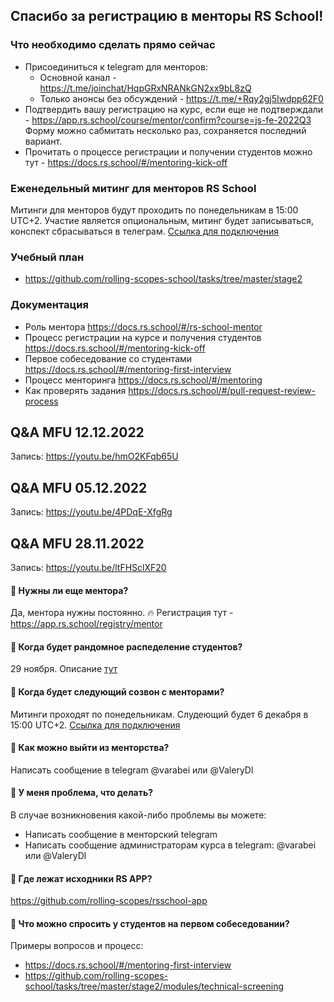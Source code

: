 ## Спасибо за регистрацию в менторы RS School!

### Что необходимо сделать прямо сейчас
- Присоединиться к telegram для менторов:
  - Основной канал - https://t.me/joinchat/HqpGRxNRANkGN2xx9bL8zQ 
  - Только анонсы без обсуждений - https://t.me/+Rqy2gj5Iwdpp62F0 
- Подтвердить вашу регистрацию на курс, если еще не подтверждали - https://app.rs.school/course/mentor/confirm?course=js-fe-2022Q3 Форму можно сабмитать несколько раз, сохраняется последний вариант.
- Прочитать о процессе регистрации и получении студентов можно тут - https://docs.rs.school/#/mentoring-kick-off

### Eженедельный митинг для менторов RS School
Митинги для менторов будут проходить по понедельникам в 15:00 UTC+2. Участие является опциональным, митинг будет записываться, конспект сбрасываться в телеграм. 
[Ссылка для подключения](https://teams.microsoft.com/l/meetup-join/19%3ameeting_ZGUzMjcxZDAtNzFiOS00YTUyLWExZGMtZTU2MWNjZGI2YWZm%40thread.v2/0?context=%7b%22Tid%22%3a%22b41b72d0-4e9f-4c26-8a69-f949f367c91d%22%2c%22Oid%22%3a%226898114a-bbfc-42c9-8b7f-9dd3fbfae72c%22%7d)

### Учебный план 
- https://github.com/rolling-scopes-school/tasks/tree/master/stage2

### Документация
- Роль ментора https://docs.rs.school/#/rs-school-mentor
- Процесс регистрации на курсе и получения студентов https://docs.rs.school/#/mentoring-kick-off
- Первое собеседование со студентами https://docs.rs.school/#/mentoring-first-interview
- Процесс менторинга https://docs.rs.school/#/mentoring
- Как проверять задания https://docs.rs.school/#/pull-request-review-process

## Q&A MFU 12.12.2022 
Запись: https://youtu.be/hmO2KFqb65U

## Q&A MFU 05.12.2022 
Запись: https://youtu.be/4PDqE-XfgRg

## Q&A MFU 28.11.2022 
Запись: https://youtu.be/ltFHSclXF20

#### 🙋 Нужны ли еще ментора?
Да, ментора нужны постоянно. 🔥 Регистрация тут - https://app.rs.school/registry/mentor

#### 🙋 Когда будет рандомное распеделение студентов?
29 ноября. Описание [тут](https://docs.rs.school/#/mentoring-kick-off?id=_2-%d0%9f%d0%be%d0%bb%d1%83%d1%87%d0%b5%d0%bd%d0%b8%d0%b5-%d1%81%d1%82%d1%83%d0%b4%d0%b5%d0%bd%d1%82%d0%be%d0%b2)

#### 🙋 Когда будет следующий созвон с менторами?
Митинги проходят по понедельникам. Слудеющий будет 6 декабря в 15:00 UTC+2. [Ссылка для подключения](https://teams.microsoft.com/l/meetup-join/19%3ameeting_ZGUzMjcxZDAtNzFiOS00YTUyLWExZGMtZTU2MWNjZGI2YWZm%40thread.v2/0?context=%7b%22Tid%22%3a%22b41b72d0-4e9f-4c26-8a69-f949f367c91d%22%2c%22Oid%22%3a%226898114a-bbfc-42c9-8b7f-9dd3fbfae72c%22%7d)

#### 🙋 Как можно выйти из менторства?
Написать сообщение в telegram @varabei или @ValeryDl

#### 🙋 У меня проблема, что делать? 
В случае возникновения какой-либо проблемы вы можете:
  - Написать сообщение в менторский telegram 
  - Написать сообщение администраторам курса в telegram: @varabei или @ValeryDl
 
#### 🙋 Где лежат исходники RS APP?
https://github.com/rolling-scopes/rsschool-app

#### 🙋 Что можно спросить у студентов на первом собеседовании?
Примеры вопросов и процесс:
- https://docs.rs.school/#/mentoring-first-interview
- https://github.com/rolling-scopes-school/tasks/tree/master/stage2/modules/technical-screening






